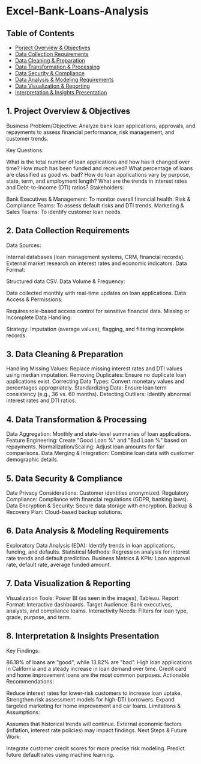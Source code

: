 # Excel-Bank-Loans-Analysis 

## Table of Contents
- [Porject Overview & Objectives](https://github.com/XBarc16/Data-Analyst-Portfolio/blob/main/Project/Excel%20Projects/Excel%20%20Bank%20Loans%20Analysis/Readme.md#1.ProjectOverview&Objectives)
- [Data Collection Requirements](https://github.com/XBarc16/Xbarc16/blob/main/README.md#education)
- [Data Cleaning & Preparation](https://www.kaggle.com/xavierberge)  
- [Data Transformation & Processing](https://github.com/XBarc16/Xbarc16/blob/main/README.md#certificates)
- [Data Security & Compliance]( https://github.com/XBarc16/Xbarc16/blob/main/README.md#contacts)
- [Data Analysis & Modeling Requirements](https://www.kaggle.com/xavierberge)  
- [Data Visualization & Reporting](https://github.com/XBarc16/Xbarc16/blob/main/README.md#certificates)
- [Interpretation & Insights Presentation]( https://github.com/XBarc16/Xbarc16/blob/main/README.md#contacts)

## 1. Project Overview & Objectives

Business Problem/Objective:
Analyze bank loan applications, approvals, and repayments to assess financial performance, risk management, and customer trends.

Key Questions:

What is the total number of loan applications and how has it changed over time?
How much has been funded and received?
What percentage of loans are classified as good vs. bad?
How do loan applications vary by purpose, state, term, and employment length?
What are the trends in interest rates and Debt-to-Income (DTI) ratios?
Stakeholders:

Bank Executives & Management: To monitor overall financial health.
Risk & Compliance Teams: To assess default risks and DTI trends.
Marketing & Sales Teams: To identify customer loan needs.

## 2. Data Collection Requirements

Data Sources:

Internal databases (loan management systems, CRM, financial records).
External market research on interest rates and economic indicators.
Data Format:

Structured data CSV.
Data Volume & Frequency:

Data collected monthly with real-time updates on loan applications.
Data Access & Permissions:

Requires role-based access control for sensitive financial data.
Missing or Incomplete Data Handling:

Strategy: Imputation (average values), flagging, and filtering incomplete records.

## 3. Data Cleaning & Preparation

Handling Missing Values: Replace missing interest rates and DTI values using median imputation.
Removing Duplicates: Ensure no duplicate loan applications exist.
Correcting Data Types: Convert monetary values and percentages appropriately.
Standardizing Data: Ensure loan term consistency (e.g., 36 vs. 60 months).
Detecting Outliers: Identify abnormal interest rates and DTI ratios.

## 4. Data Transformation & Processing

Data Aggregation: Monthly and state-level summaries of loan applications.
Feature Engineering: Create "Good Loan %" and "Bad Loan %" based on repayments.
Normalization/Scaling: Adjust loan amounts for fair comparisons.
Data Merging & Integration: Combine loan data with customer demographic details.

## 5. Data Security & Compliance

Data Privacy Considerations: Customer identities anonymized.
Regulatory Compliance: Compliance with financial regulations (GDPR, banking laws).
Data Encryption & Security: Secure data storage with encryption.
Backup & Recovery Plan: Cloud-based backup solutions.

## 6. Data Analysis & Modeling Requirements

Exploratory Data Analysis (EDA): Identify trends in loan applications, funding, and defaults.
Statistical Methods: Regression analysis for interest rate trends and default prediction.
Business Metrics & KPIs: Loan approval rate, default rate, average funded amount.

## 7. Data Visualization & Reporting

Visualization Tools: Power BI (as seen in the images), Tableau.
Report Format: Interactive dashboards.
Target Audience: Bank executives, analysts, and compliance teams.
Interactivity Needs: Filters for loan type, grade, purpose, and term.

## 8. Interpretation & Insights Presentation

Key Findings:

86.18% of loans are "good", while 13.82% are "bad".
High loan applications in California and a steady increase in loan demand over time.
Credit card and home improvement loans are the most common purposes.
Actionable Recommendations:

Reduce interest rates for lower-risk customers to increase loan uptake.
Strengthen risk assessment models for high-DTI borrowers.
Expand targeted marketing for home improvement and car loans.
Limitations & Assumptions:

Assumes that historical trends will continue.
External economic factors (inflation, interest rate policies) may impact findings.
Next Steps & Future Work:

Integrate customer credit scores for more precise risk modeling.
Predict future default rates using machine learning.
